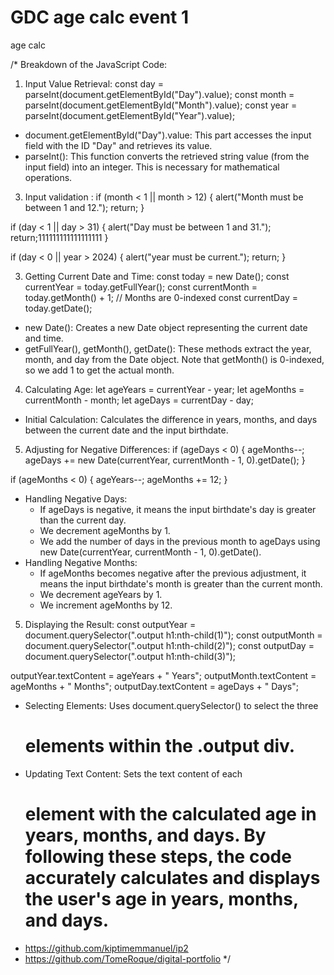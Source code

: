 # GDC age calc event 1
 age calc

/*
Breakdown of the JavaScript Code:
1. Input Value Retrieval:
const day = parseInt(document.getElementById("Day").value);
const month = parseInt(document.getElementById("Month").value);
const year = parseInt(document.getElementById("Year").value);

 * document.getElementById("Day").value: This part accesses the input field with the ID "Day" and retrieves its value.
 * parseInt(): This function converts the retrieved string value (from the input field) into an integer. This is necessary for mathematical operations.
 3. Input validation :
if (month < 1 || month > 12) {
    alert("Month must be between 1 and 12.");
    return;
  }

  if (day < 1 || day > 31) {
    alert("Day must be between 1 and 31.");
    return;111111111111111111
  }

  if (day < 0 || year > 2024) {
    alert("year must be current.");
    return;
  }

3. Getting Current Date and Time:
const today = new Date();
const currentYear = today.getFullYear();
const currentMonth = today.getMonth() + 1; // Months are 0-indexed
const currentDay = today.getDate();

 * new Date(): Creates a new Date object representing the current date and time.
 * getFullYear(), getMonth(), getDate(): These methods extract the year, month, and day from the Date object. Note that getMonth() is 0-indexed, so we add 1 to get the actual month.
4. Calculating Age:
let ageYears = currentYear - year;
let ageMonths = currentMonth - month;
let ageDays = currentDay - day;

 * Initial Calculation: Calculates the difference in years, months, and days between the current date and the input birthdate.
5. Adjusting for Negative Differences:
if (ageDays < 0) {
  ageMonths--;
  ageDays += new Date(currentYear, currentMonth - 1, 0).getDate();
}

if (ageMonths < 0) {
  ageYears--;
  ageMonths += 12;
}

 * Handling Negative Days:
   * If ageDays is negative, it means the input birthdate's day is greater than the current day.
   * We decrement ageMonths by 1.
   * We add the number of days in the previous month to ageDays using new Date(currentYear, currentMonth - 1, 0).getDate().
 * Handling Negative Months:
   * If ageMonths becomes negative after the previous adjustment, it means the input birthdate's month is greater than the current month.
   * We decrement ageYears by 1.
   * We increment ageMonths by 12.
5. Displaying the Result:
const outputYear = document.querySelector(".output h1:nth-child(1)");
const outputMonth = document.querySelector(".output h1:nth-child(2)");
const outputDay = document.querySelector(".output h1:nth-child(3)");

outputYear.textContent = ageYears + " Years";
outputMonth.textContent = ageMonths + " Months";
outputDay.textContent = ageDays + " Days";

 * Selecting Elements: Uses document.querySelector() to select the three <h1> elements within the .output div.
 * Updating Text Content: Sets the text content of each <h1> element with the calculated age in years, months, and days.
By following these steps, the code accurately calculates and displays the user's age in years, months, and days.
 * https://github.com/kiptimemmanuel/ip2
 * https://github.com/TomeRoque/digital-portfolio
    */





